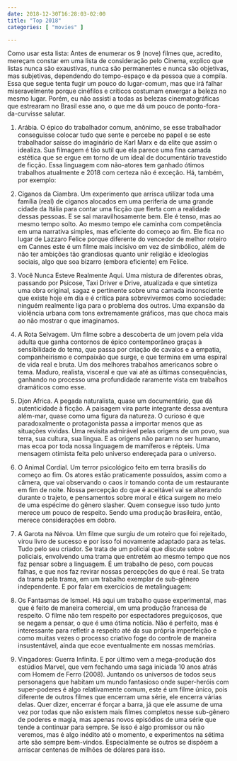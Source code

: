 ```yaml
---
date: 2018-12-30T16:28:03-02:00
title: "Top 2018"
categories: [ "movies" ]

---
```

Como usar esta lista: Antes de enumerar os 9 (nove) filmes que, acredito, mereçam constar em uma lista de consideração pelo Cinema, explico que listas nunca são exaustivas, nunca são permanentes e nunca são objetivas, mas subjetivas, dependendo do tempo-espaço e da pessoa que a compila. Essa que segue tenta fugir um pouco do lugar-comum, mas que irá falhar miseravelmente porque cinéfilos e críticos costumam enxergar a beleza no mesmo lugar. Porém, eu não assisti a todas as belezas cinematográficas que estrearam no Brasil esse ano, o que me dá um pouco de ponto-fora-da-curvisse salutar.

1. Arábia. O épico do trabalhador comum, anônimo, se esse trabalhador conseguisse colocar tudo que sente e percebe no papel e se este trabalhador saísse do imaginário de Karl Marx e da elite que assim o idealiza. Sua filmagem é tão sutil que ela parece uma fina camada estética que se ergue em torno de um ideal de documentário travestido de ficção. Essa linguagem com não-atores tem ganhado ótimos trabalhos atualmente e 2018 com certeza não é exceção. Há, também, por exemplo:

2. Ciganos da Ciambra. Um experimento que arrisca utilizar toda uma família (real) de ciganos alocados em uma periferia de uma grande cidade da Itália para contar uma ficção que flerta com a realidade dessas pessoas. E se sai maravilhosamente bem. Ele é tenso, mas ao mesmo tempo solto. Ao mesmo tempo ele caminha com competência em uma narrativa simples, mas eficiente do começo ao fim. Ele fica no lugar de Lazzaro Felice porque diferente do vencedor de melhor roteiro em Cannes este é um filme mais incisivo em vez de simbólico, além de não ter ambições tão grandiosas quanto unir religião e ideologias sociais, algo que soa bizarro (embora eficiente) em Felice.

3. Você Nunca Esteve Realmente Aqui. Uma mistura de diferentes obras, passando por Psicose, Taxi Driver e Drive, atualizada e que sintetiza uma obra original, sagaz e pertinente sobre uma camada inconsciente que existe hoje em dia e é crítica para sobrevivermos como sociedade: ninguém realmente liga para o problema dos outros. Uma expansão da violência urbana com tons extremamente gráficos, mas que choca mais ao não mostrar o que imaginamos.

4. A Rota Selvagem. Um filme sobre a descoberta de um jovem pela vida adulta que ganha contornos de épico contemporâneo graças à sensibilidade do tema, que passa por criação de cavalos e a empatia, companheirismo e compaixão que surge, e que termina em uma espiral de vida real e bruta. Um dos melhores trabalhos americanos sobre o tema. Maduro, realista, visceral e que vai até as últimas consequências, ganhando no processo uma profundidade raramente vista em trabalhos dramáticos como esse.

5. Djon Africa. A pegada naturalista, quase um documentário, que dá autenticidade à ficção. A paisagem vira parte integrante dessa aventura além-mar, quase como uma figura da natureza. O curioso é que paradoxalmente o protagonista passa a importar menos que as situações vividas. Uma revisita admirável pelas origens de um povo, sua terra, sua cultura, sua língua. E as origens não param no ser humano, mas ecoa por toda nossa linguagem de mamíferos e répteis. Uma mensagem otimista feita pelo universo endereçada para o universo.

6. O Animal Cordial. Um terror psicológico feito em terra brasilis do começo ao fim. Os atores estão praticamente possuídos, assim como a câmera, que vai observando o caos ir tomando conta de um restaurante em fim de noite. Nossa percepção do que é aceitável vai se alterando durante o trajeto, e pensamentos sobre moral e ética surgem no meio de uma espécime do gênero slasher. Quem consegue isso tudo junto merece um pouco de respeito. Sendo uma produção brasileira, então, merece considerações em dobro.

7. A Garota na Névoa. Um filme que surgiu de um roteiro que foi rejeitado, virou livro de sucesso e por isso foi novamente adaptado para as telas. Tudo pelo seu criador. Se trata de um policial que discute sobre policiais, envolvendo uma trama que entretém ao mesmo tempo que nos faz pensar sobre a linguagem. É um trabalho de peso, com poucas falhas, e que nos faz revirar nossas percepções do que é real. Se trata da trama pela trama, em um trabalho exemplar de sub-gênero independente. E por falar em exercícios de metalinguagem:

8. Os Fantasmas de Ismael. Há aqui um trabalho quase experimental, mas que é feito de maneira comercial, em uma produção francesa de respeito. O filme não tem respeito por espectadores preguiçosos, que se negam a pensar, o que é uma ótima notícia. Não é perfeito, mas é interessante para refletir a respeito até da sua própria imperfeição e como muitas vezes o processo criativo foge do controle de maneira insustentável, ainda que ecoe eventualmente em nossas memórias.

9. Vingadores: Guerra Infinita. E por último vem a mega-produção dos estúdios Marvel, que vem fechando uma saga iniciada 10 anos atrás com Homem de Ferro (2008). Juntando os universos de todos seus personagens que habitam um mundo fantasioso onde super-heróis com super-poderes é algo relativamente comum, este é um filme único, pois diferente de outros filmes que encerram uma série, ele encerra várias delas. Quer dizer, encerrar é forçar a barra, já que ele assume de uma vez por todas que não existem mais filmes completos nesse sub-gênero de poderes e magia, mas apenas novos episódios de uma série que tende a continuar para sempre. Se isso é algo promissor ou não veremos, mas é algo inédito até o momento, e experimentos na sétima arte são sempre bem-vindos. Especialmente se outros se dispõem a arriscar centenas de milhões de dólares para isso.
